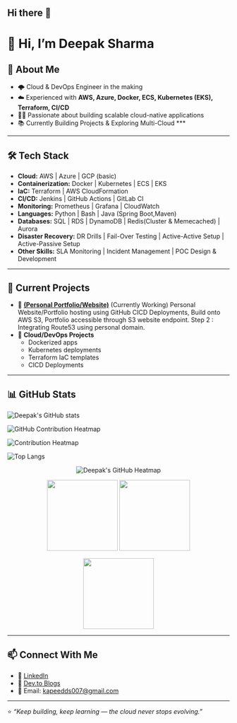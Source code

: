 ## Hi there 👋

# 👋 Hi, I’m Deepak Sharma

## 🚀 About Me
- 🌩️ Cloud & DevOps Engineer in the making  
- ☁️ Experienced with **AWS, Azure, Docker, ECS, Kubernetes (EKS), Terraform, CI/CD**  
- 👨‍💻 Passionate about building scalable cloud-native applications  
- 📚 Currently Building Projects & Exploring Multi-Cloud *** 

---

## 🛠️ Tech Stack
- **Cloud:** AWS | Azure | GCP (basic)  
- **Containerization:** Docker | Kubernetes | ECS | EKS
- **IaC:** Terraform | AWS CloudFormation  
- **CI/CD:** Jenkins | GitHub Actions | GitLab CI  
- **Monitoring:** Prometheus | Grafana | CloudWatch  
- **Languages:** Python | Bash | Java (Spring Boot,Maven)
- **Databases:** SQL | RDS | DynamoDB | Redis(Cluster & Memecached) | Aurora
- **Disaster Recovery:** DR Drills | Fail-Over Testing | Active-Active Setup | Active-Passive Setup
- **Other Skills:** SLA Monitoring | Incident Management | POC Design & Development

---

## 📌 Current Projects
- 🔹 **[(Personal Portfolio/Website)](https://github.com/kapeedx7/portfolio-website)** (Currently Working) 
   Personal Website/Portfolio hosting using GitHub CICD Deployments, Build onto AWS S3, Portfolio accessible through S3 website endpoint.
  Step 2 : Integrating Route53 using personal domain.   
- 🔹 **Cloud/DevOps Projects**  
   - Dockerized apps  
   - Kubernetes deployments  
   - Terraform IaC templates
   - CICD Deployments



---

## 📊 GitHub Stats
![Deepak's GitHub stats](https://github-readme-stats.vercel.app/api?username=kapeedx7&show_icons=true&theme=tokyonight)

![GitHub Contribution Heatmap](https://ghchart.rshah.org/kapeedx7)

![Contribution Heatmap](https://github-readme-activity-graph.vercel.app/graph?username=kapeedx7&bg_color=1a1a1a&color=ffa500&line=ffa500&point=ff7518&area=true&hide_border=true)

![Top Langs](https://github-readme-stats.vercel.app/api/top-langs/?username=kapeedx7&layout=compact&theme=tokyonight)

<!-- 🔥 GitHub Stats Section -->

<p align="center">
  <!-- Contribution Heatmap -->
  <img src="https://ghchart.rshah.org/ffa500/kapeedx7" alt="Deepak's GitHub Heatmap" />
</p>

<p align="center">
  <!-- Stats Card -->
  <img src="https://github-readme-stats.vercel.app/api?username=kapeedx7&show_icons=true&theme=dark&title_color=ffa500&icon_color=ffa500&text_color=ffffff&bg_color=000000" height="160" />
  
  <!-- Streak Card -->
  <img src="https://github-readme-streak-stats.herokuapp.com/?user=kapeedx7&theme=dark&ring=ffa500&fire=ffa500&currStreakLabel=ffa500&background=000000&dates=ffffff" height="160" />
</p>

<p align="center">
  <!-- Top Languages Card -->
  <img src="https://github-readme-stats.vercel.app/api/top-langs/?username=kapeedx7&layout=compact&theme=dark&title_color=ffa500&text_color=ffffff&bg_color=000000" height="160" />
</p>


---

## 📫 Connect With Me
- 💼 [LinkedIn](https://www.linkedin.com/in/deepak-sharma-kapeed7/)  
- 📝 [Dev.to Blogs](https://dev.to/deepakaws7) 
- 📧 Email: kapeedds007@gmail.com  

---
⭐️ *“Keep building, keep learning — the cloud never stops evolving.”*  

